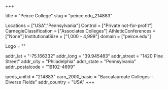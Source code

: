 
+++

title = "Peirce College"
slug = "peirce.edu_214883"

Locations = ["USA","Pennsylvania"]
Control = ["Private not-for-profit"]
CarnegieClassification = ["Associates Colleges"]
AthleticConferences = ["None"]
InstitutionalSize = ["1,000 - 4,999"]
domain = ["peirce.edu"]

Logo = ""

addr_lat = "-75.166332"
addr_long = "39.945483"
addr_street = "1420 Pine Street"
addr_city = "Philadelphia"
addr_state = "Pennsylvania"
addr_postalcode = "19102-4699"

ipeds_unitid = "214883"
carn_2000_basic = "Baccalaureate Colleges--Diverse Fields"
addr_country = "USA"
+++
    
